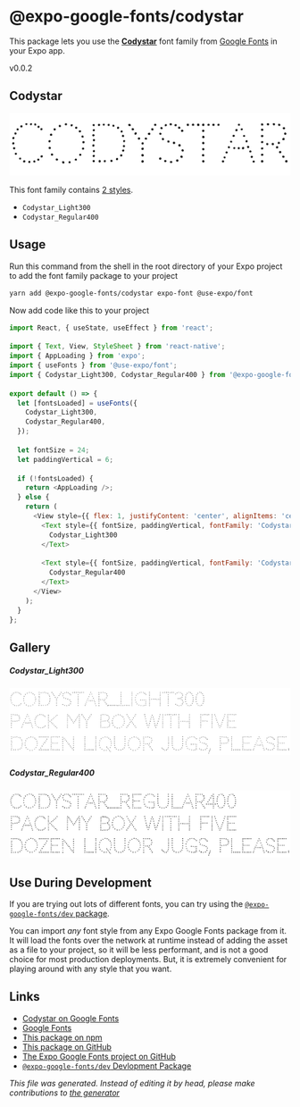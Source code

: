 # @expo-google-fonts/codystar

This package lets you use the [**Codystar**](https://fonts.google.com/specimen/Codystar) font family from [Google Fonts](https://fonts.google.com/) in your Expo app.

v0.0.2

## Codystar

![Codystar](./font-family.png)

This font family contains [2 styles](#gallery).

- `Codystar_Light300`
- `Codystar_Regular400`

## Usage

Run this command from the shell in the root directory of your Expo project to add the font family package to your project
```sh
yarn add @expo-google-fonts/codystar expo-font @use-expo/font
```

Now add code like this to your project
```js
import React, { useState, useEffect } from 'react';

import { Text, View, StyleSheet } from 'react-native';
import { AppLoading } from 'expo';
import { useFonts } from '@use-expo/font';
import { Codystar_Light300, Codystar_Regular400 } from '@expo-google-fonts/codystar';

export default () => {
  let [fontsLoaded] = useFonts({
    Codystar_Light300,
    Codystar_Regular400,
  });

  let fontSize = 24;
  let paddingVertical = 6;

  if (!fontsLoaded) {
    return <AppLoading />;
  } else {
    return (
      <View style={{ flex: 1, justifyContent: 'center', alignItems: 'center' }}>
        <Text style={{ fontSize, paddingVertical, fontFamily: 'Codystar_Light300' }}>
          Codystar_Light300
        </Text>

        <Text style={{ fontSize, paddingVertical, fontFamily: 'Codystar_Regular400' }}>
          Codystar_Regular400
        </Text>
      </View>
    );
  }
};

```

## Gallery

##### Codystar_Light300
![Codystar_Light300](./d8599cf77d1a295657a62a9be2067a1d7c27dad40e7ae89910c6516e57f1fdb1.ttf.png)

##### Codystar_Regular400
![Codystar_Regular400](./5d2fb67af692de14dd1f3b942de494168b78c1cef3cc103867d36c4281ac0b00.ttf.png)


## Use During Development

If you are trying out lots of different fonts, you can try using the [`@expo-google-fonts/dev` package](https://www.npmjs.com/package/@expo-google-fonts/dev).

You can import *any* font style from any Expo Google Fonts package from it. It will load the fonts
over the network at runtime instead of adding the asset as a file to your project, so it will be 
less performant, and is not a good choice for most production deployments. But, it is extremely convenient
for playing around with any style that you want.

## Links

- [Codystar on Google Fonts](https://fonts.google.com/specimen/Codystar)
- [Google Fonts](https://fonts.google.com/)
- [This package on npm](https://www.npmjs.com/package/@expo-google-fonts/codystar)
- [This package on GitHub](https://github.com/expo/google-fonts/tree/master/font-packages/codystar)
- [The Expo Google Fonts project on GitHub](https://github.com/expo/google-fonts)
- [`@expo-google-fonts/dev` Devlopment Package](https://github.com/expo/google-fonts/tree/master/font-packages/dev)


*This file was generated. Instead of editing it by head, please make contributions to [the generator](https://github.com/expo/google-fonts/tree/master/packages/generator)*
